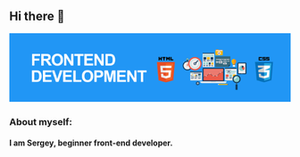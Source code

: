 ## Hi there 👋 
<picture>
   <img alt="Picture Frontend development" src="./assets/front-end.png">
</picture>

### About myself:
#### I am Sergey, beginner front-end developer.
<!--
#### If you want contact with me: [Telegramm](https://t.me/nerusin_sergey)<

### My skills:
<div>
    <img alt="Show sing HTML5" src="https://github.com/devicons/devicon/blob/master/icons/html5/html5-original-wordmark.svg" width="50">
    <img alt="Show sing CSS3" src="https://github.com/devicons/devicon/blob/master/icons/css3/css3-original-wordmark.svg" width="50">
    <img alt="Show sing JavaScript" src="https://github.com/devicons/devicon/blob/master/icons/javascript/javascript-original.svg" width="50">
    <img alt="Show sing Webpack" src="https://github.com/devicons/devicon/blob/master/icons/webpack/webpack-original.svg" width="50">
    <img alt="Show sing TypeScript" src="https://github.com/devicons/devicon/blob/master/icons/typescript/typescript-original.svg" width="50">
    <img alt="Show sing React" src="https://github.com/devicons/devicon/blob/master/icons/react/react-original-wordmark.svg" width="50">
    <img alt="Show sing React" src="https://github.com/devicons/devicon/blob/master/icons/redux/redux-original.svg" width="50">
    <img alt="Show sing Jest" src="https://github.com/devicons/devicon/blob/master/icons/jest/jest-plain.svg" width="50">
    <img alt="Show sing Cypress" src="https://raw.githubusercontent.com/cypress-io/cypress-icons/e61b554695b28267a1387a839f816c73e7a7e95e/src/logo/cypress-io-logo-round-flat.svg" width="50">
</div>



**SergeyNerusin/SergeyNerusin** is a ✨ _special_ ✨ repository because its `README.md` (this file) appears on your GitHub profile.

Here are some ideas to get you started:

- 🔭 I’m currently working on ...
- 🌱 I’m currently learning ...
- 👯 I’m looking to collaborate on ...
- 🤔 I’m looking for help with ...
- 💬 Ask me about ...
- 📫 How to reach me: ...
- 😄 Pronouns: ...
- ⚡ Fun fact: ...
-->
